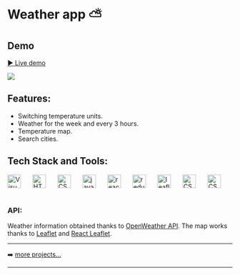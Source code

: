 # Weather app ⛅

## Demo

[▶️ Live demo](https://1white-weather-app.netlify.app)

![](https://s8.gifyu.com/images/weather-app85ac5fc0fde1a505.png)


## Features:

* Switching temperature units.
* Weather for the week and every 3 hours.
* Temperature map.
* Search cities.


## Tech Stack and Tools:

<div style="display:flex; align-items:center; justify-content: space-between;">
  <img align="left" alt="Visual Studio Code" width="30px" src="https://img.icons8.com/fluent/48/000000/visual-studio-code-2019.png" />
  <img align="left" alt="HTML5" width="30px" src="https://cdn.svgporn.com/logos/html-5.svg" />
  <img align="left" alt="CSS3" width="30px" src="https://cdn.svgporn.com/logos/css-3.svg" />
  <img align="left" alt="javascript" width="30px" src="https://cdn.svgporn.com/logos/javascript.svg" />
  <img align="left" alt="react" width="30px" src="https://cdn.svgporn.com/logos/react.svg" />
  <img align="left" alt="redux" width="30px" src="https://cdn.svgporn.com/logos/redux.svg" />
  <img align="left" alt="leaflet" width="30px" src="https://cdn.svgporn.com/logos/leafjet.svg" />
  <img align="left" alt="CSS3" width="30px" src="https://cdn.svgporn.com/logos/git-icon.svg" />
  <img align="left" alt="CSS3" width="30px" src="https://cdn.svgporn.com/logos/github-icon.svg" />
<br />
</div>

<br />

### API:
Weather information obtained thanks to [OpenWeather API](https://openweathermap.org/api). The map works thanks to [Leaflet](https://leafletjs.com) and [React Leaflet](https://react-leaflet.js.org).

---

➡️ [more projects...](https://github.com/D1Whites)

---
